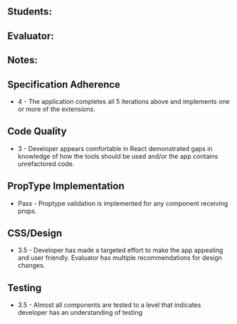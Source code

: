 ## Students:
## Evaluator:
## Notes:

## Specification Adherence

- 4 - The application completes all 5 iterations above and implements one or more of the extensions.

## Code Quality

- 3 - Developer appears comfortable in React demonstrated gaps in knowledge of how the tools should be used and/or the app contains unrefactored code.

## PropType Implementation

- Pass - Proptype validation is implemented for any component receiving props.

## CSS/Design

- 3.5 - Developer has made a targeted effort to make the app appealing and user friendly. Evaluator has multiple recommendations for design changes.

## Testing

- 3.5 - Almost all components are tested to a level that indicates developer has an understanding of testing
